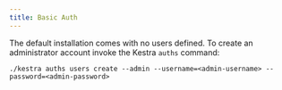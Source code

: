 ```yaml
---
title: Basic Auth
---
```



The default installation comes with no users defined. To create an administrator account invoke the Kestra `auths` command:

`./kestra auths users create --admin --username=<admin-username> --password=<admin-password>`
